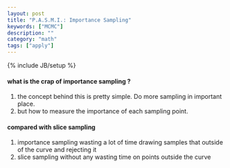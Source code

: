 ```yaml
---
layout: post
title: "P.A.S.M.I.: Importance Sampling"
keywords: ["MCMC"]
description: ""
category: "math"
tags: ["apply"]
---
```

{% include JB/setup %}

#### what is the crap of importance sampling ?
1. the concept behind this is pretty simple. Do more sampling in important place.
2. but how to measure the importance of each sampling point.


#### compared with slice sampling

1. importance sampling wasting a lot of time drawing samples that outside of the curve and rejecting it
2. slice sampling without any wasting time on points outside the curve
